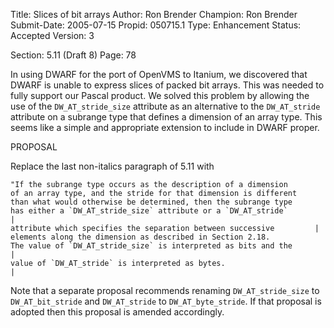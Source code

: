 Title:       Slices of bit arrays
Author:      Ron Brender
Champion:    Ron Brender
Submit-Date: 2005-07-15
Propid:      050715.1
Type:        Enhancement
Status:      Accepted
Version:     3

Section: 5.11 (Draft 8)
Page: 78

In using DWARF for the port of OpenVMS to Itanium, we discovered
that DWARF is unable to express slices of packed bit arrays. This
was needed to fully support our Pascal product. We solved this
problem by allowing the use of the `DW_AT_stride_size` attribute
as an alternative to the `DW_AT_stride` attribute on a subrange type
that defines a dimension of an array type. This seems like a
simple and appropriate extension to include in DWARF proper.

PROPOSAL

Replace the last non-italics paragraph of 5.11 with

    "If the subrange type occurs as the description of a dimension
    of an array type, and the stride for that dimension is different
    than what would otherwise be determined, then the subrange type
    has either a `DW_AT_stride_size` attribute or a `DW_AT_stride`          |
    attribute which specifies the separation between successive         |
    elements along the dimension as described in Section 2.18.
    The value of `DW_AT_stride_size` is interpreted as bits and the       |
    value of `DW_AT_stride` is interpreted as bytes.                      |


Note that a separate proposal recommends renaming `DW_AT_stride_size`
to `DW_AT_bit_stride` and `DW_AT_stride` to `DW_AT_byte_stride`. If that
proposal is adopted then this proposal is amended accordingly.
